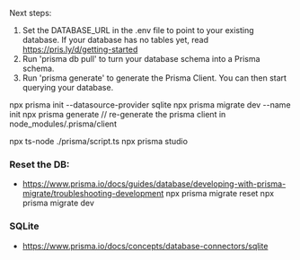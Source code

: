 Next steps:1. Set the DATABASE_URL in the .env file to point to your existing database. If your database has no tables yet, read https://pris.ly/d/getting-started2. Run 'prisma db pull' to turn your database schema into a Prisma schema.3. Run 'prisma generate' to generate the Prisma Client. You can then start querying your database.npx prisma init --datasource-provider sqlitenpx prisma migrate dev --name initnpx prisma generate // re-generate the prisma client in node_modules/.prisma/clientnpx ts-node ./prisma/script.tsnpx prisma studio### Reset the DB:- https://www.prisma.io/docs/guides/database/developing-with-prisma-migrate/troubleshooting-developmentnpx prisma migrate resetnpx prisma migrate dev### SQLite - https://www.prisma.io/docs/concepts/database-connectors/sqlite
